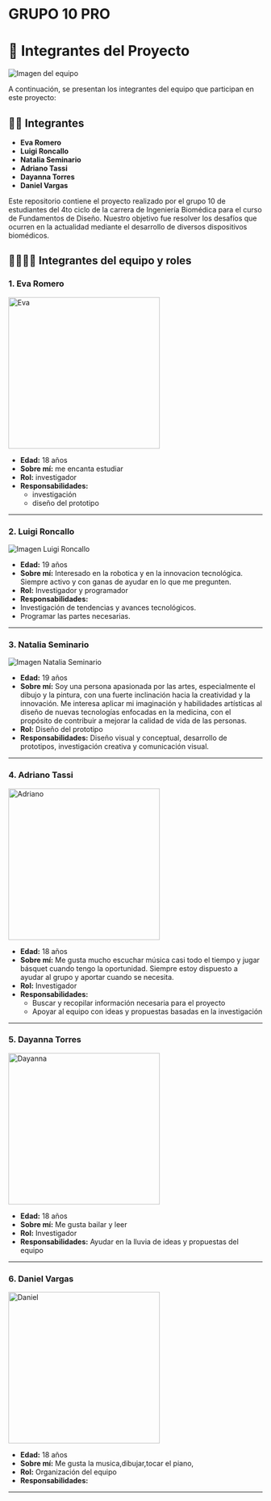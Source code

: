 # GRUPO 10 PRO

# 👥 Integrantes del Proyecto

![Imagen del equipo](https://drive.usercontent.google.com/download?id=1elax49W0AsjLPkniksLSgwfMxgxfFohe)  

A continuación, se presentan los integrantes del equipo que participan en este proyecto:

## 🧑‍💻 Integrantes

- **Eva Romero**  
- **Luigi Roncallo**  
- **Natalia Seminario**  
- **Adriano Tassi**  
- **Dayanna Torres**  
- **Daniel Vargas**  

Este repositorio contiene el proyecto realizado por el grupo 10 de estudiantes del 4to ciclo de la carrera de Ingeniería Biomédica para el curso de Fundamentos de Diseño. Nuestro objetivo fue resolver los desafíos que ocurren en la actualidad mediante el desarrollo de diversos dispositivos biomédicos.

## 🧑‍💻🧑‍💻 Integrantes del equipo y roles

### 1. Eva Romero

<img src="https://drive.usercontent.google.com/download?id=1bywC0-rUWYolZUu-x1n0q6He9eV-Uk6S" alt="Eva" width="300"/>

- **Edad:** 18 años  
- **Sobre mí:** me encanta estudiar 
- **Rol:** investigador 
- **Responsabilidades:**  
  - investigación
  - diseño del prototipo

---

### 2. Luigi Roncallo

![Imagen Luigi Roncallo](https://drive.usercontent.google.com/download?id=1KCV8IhNZi4AgK9apUXNgs4soUSF3RTZD)

- **Edad:** 19 años 
- **Sobre mí:** Interesado en la robotica y en la innovacion tecnológica. Siempre activo y con ganas de ayudar en lo que me pregunten.
- **Rol:** Investigador y programador
- **Responsabilidades:**
- Investigación de tendencias y avances tecnológicos.
- Programar las partes necesarias.
---

### 3. Natalia Seminario

![Imagen Natalia Seminario](https://drive.usercontent.google.com/download?id=1Iddh968VPXK8bIJ_DKZBZo1ReH8q5s7x)

- **Edad:**  19 años
- **Sobre mí:** Soy una persona apasionada por las artes, especialmente el dibujo y la pintura, con una fuerte inclinación hacia la creatividad y la innovación. Me interesa aplicar mi imaginación y habilidades artísticas al diseño de nuevas tecnologías enfocadas en la medicina, con el propósito de contribuir a mejorar la calidad de vida de las personas.
- **Rol:**  Diseño del prototipo
- **Responsabilidades:** Diseño visual y conceptual, desarrollo de prototipos, investigación creativa y comunicación visual.   

---

### 4. Adriano Tassi

<img src="https://drive.usercontent.google.com/download?id=1g5GPsDdG1V8MH47N5mgkEePFXeOlYix3" alt="Adriano" width="300"/>

- **Edad:** 18 años  
- **Sobre mí:** Me gusta mucho escuchar música casi todo el tiempo y jugar básquet cuando tengo la oportunidad. Siempre estoy dispuesto a ayudar al grupo y aportar cuando se necesita.
- **Rol:**  Investigador 
- **Responsabilidades:**
  - Buscar y recopilar información necesaria para el proyecto
  - Apoyar al equipo con ideas y propuestas basadas en la investigación
---

### 5. Dayanna Torres
 <img src="https://drive.usercontent.google.com/download?id=1mPOFpuNAiCng9hIzX147uTb17rAB2aLR" alt="Dayanna" width="300"/>

- **Edad:** 18 años
- **Sobre mí:** Me gusta bailar y leer
- **Rol:** Investigador 
- **Responsabilidades:** Ayudar en la lluvia de ideas y propuestas del equipo


---

### 6. Daniel Vargas
<img src="https://drive.usercontent.google.com/download?id=1mHoZbLwFb_tb_c0BUj2As9zEX_eiQyje" alt="Daniel" width="300"/>



- **Edad:** 18 años
- **Sobre mí:** Me gusta la musica,dibujar,tocar el piano,
- **Rol:**  Organización del equipo
- **Responsabilidades:**  
  

---






